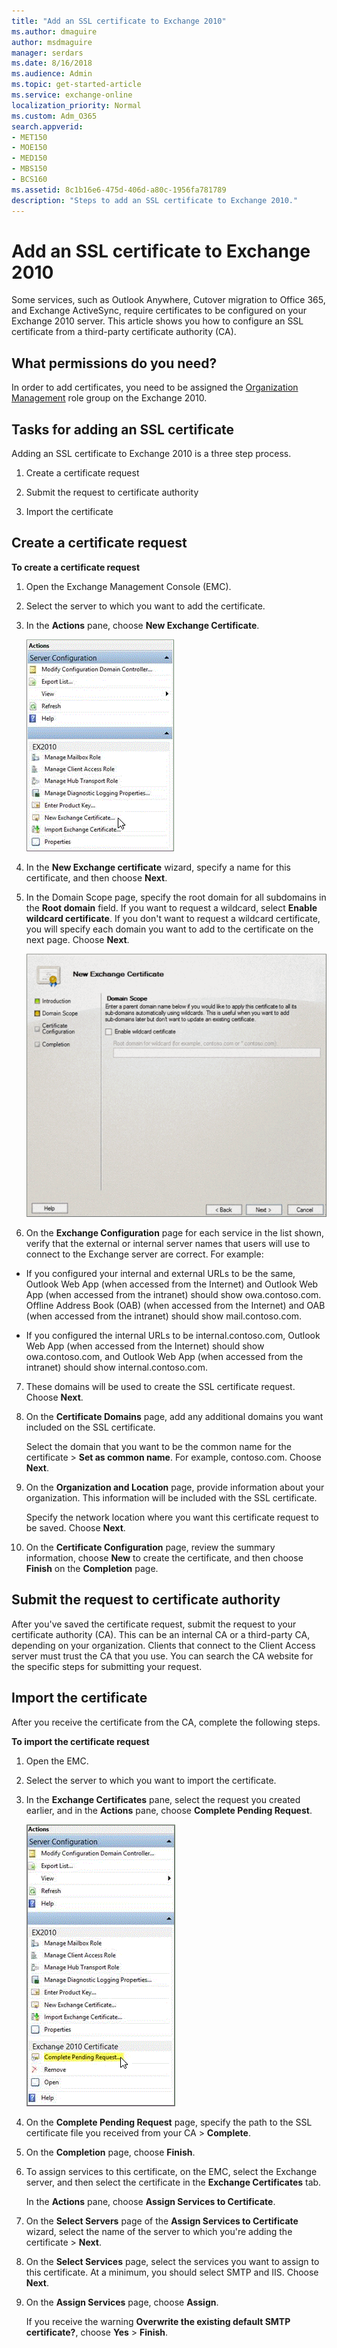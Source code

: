 ```yaml
---
title: "Add an SSL certificate to Exchange 2010"
ms.author: dmaguire
author: msdmaguire
manager: serdars
ms.date: 8/16/2018
ms.audience: Admin
ms.topic: get-started-article
ms.service: exchange-online
localization_priority: Normal
ms.custom: Adm_O365
search.appverid:
- MET150
- MOE150
- MED150
- MBS150
- BCS160
ms.assetid: 8c1b16e6-475d-406d-a80c-1956fa781789
description: "Steps to add an SSL certificate to Exchange 2010."
---
```


# Add an SSL certificate to Exchange 2010

Some services, such as Outlook Anywhere, Cutover migration to Office 365, and Exchange ActiveSync, require certificates to be configured on your Exchange 2010 server. This article shows you how to configure an SSL certificate from a third-party certificate authority (CA).
  
## What permissions do you need?

In order to add certificates, you need to be assigned the [Organization Management]( https://go.microsoft.com/fwlink/p/?LinkId=615558) role group on the Exchange 2010. 
  
## Tasks for adding an SSL certificate

Adding an SSL certificate to Exchange 2010 is a three step process.
  
1. Create a certificate request
    
2. Submit the request to certificate authority
    
3. Import the certificate
    
## Create a certificate request
<a name="BK_Create"> </a>

 **To create a certificate request**
  
1. Open the Exchange Management Console (EMC).
    
2. Select the server to which you want to add the certificate.
    
3. In the **Actions** pane, choose **New Exchange Certificate**.
    
    ![Select New Exchange Certificate in the Action pane.](media/2c301421-2d48-44f9-8703-c689ad7c58f1.png)
  
4. In the **New Exchange certificate** wizard, specify a name for this certificate, and then choose **Next**.
    
5. In the Domain Scope page, specify the root domain for all subdomains in the **Root domain** field. If you want to request a wildcard, select **Enable wildcard certificate**. If you don't want to request a wildcard certificate, you will specify each domain you want to add to the certificate on the next page. Choose **Next**.
    
    ![Domain Scope page on New Exchange Certificate wizard for Exchange 2010.](media/cabd95ef-f1cf-44d9-89a4-c72e7413ba15.png)
  
6. On the **Exchange Configuration** page for each service in the list shown, verify that the external or internal server names that users will use to connect to the Exchange server are correct. For example: 
    
  - If you configured your internal and external URLs to be the same, Outlook Web App (when accessed from the Internet) and Outlook Web App (when accessed from the intranet) should show owa.contoso.com. Offline Address Book (OAB) (when accessed from the Internet) and OAB (when accessed from the intranet) should show mail.contoso.com. 
    
  - If you configured the internal URLs to be internal.contoso.com, Outlook Web App (when accessed from the Internet) should show owa.contoso.com, and Outlook Web App (when accessed from the intranet) should show internal.contoso.com.
    
7. These domains will be used to create the SSL certificate request. Choose **Next**.
    
8. On the **Certificate Domains** page, add any additional domains you want included on the SSL certificate. 
    
    Select the domain that you want to be the common name for the certificate \> **Set as common name**. For example, contoso.com. Choose **Next**.
    
9. On the **Organization and Location** page, provide information about your organization. This information will be included with the SSL certificate. 
    
    Specify the network location where you want this certificate request to be saved. Choose **Next**.
    
10. On the **Certificate Configuration** page, review the summary information, choose **New** to create the certificate, and then choose **Finish** on the **Completion** page. 
    
## Submit the request to certificate authority
<a name="BK_Submit"> </a>

After you've saved the certificate request, submit the request to your certificate authority (CA). This can be an internal CA or a third-party CA, depending on your organization. Clients that connect to the Client Access server must trust the CA that you use. You can search the CA website for the specific steps for submitting your request.
  
## Import the certificate
<a name="BK_Import"> </a>

After you receive the certificate from the CA, complete the following steps.
  
 **To import the certificate request**
  
1. Open the EMC.
    
2. Select the server to which you want to import the certificate.
    
3. In the **Exchange Certificates** pane, select the request you created earlier, and in the **Actions** pane, choose **Complete Pending Request**.
    
    ![Select Complete Pending Request for the Exchange 2010 certificate.](media/df39a24d-57a4-47a9-b8c2-e669588a623f.png)
  
4. On the **Complete Pending Request** page, specify the path to the SSL certificate file you received from your CA \> **Complete**.
    
5. On the **Completion** page, choose **Finish**.
    
6. To assign services to this certificate, on the EMC, select the Exchange server, and then select the certificate in the **Exchange Certificates** tab. 
    
    In the **Actions** pane, choose **Assign Services to Certificate**.
    
7. On the **Select Servers** page of the **Assign Services to Certificate** wizard, select the name of the server to which you're adding the certificate \> **Next**.
    
8. On the **Select Services** page, select the services you want to assign to this certificate. At a minimum, you should select SMTP and IIS. Choose **Next**.
    
9. On the **Assign Services** page, choose **Assign**. 
    
    If you receive the warning **Overwrite the existing default SMTP certificate?**, choose **Yes** \> **Finish**.
    

